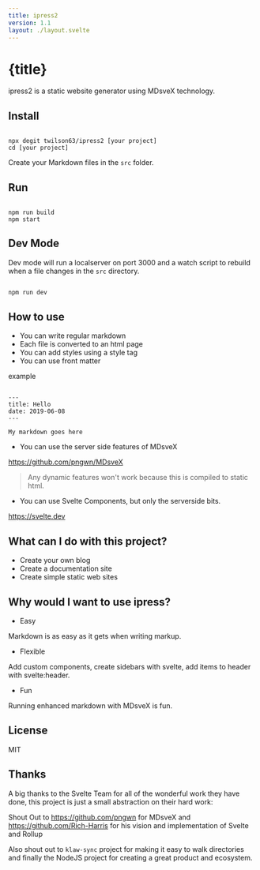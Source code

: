 ```yaml
---
title: ipress2
version: 1.1
layout: ./layout.svelte
---
```


# {title}

ipress2 is a static website generator using MDsveX technology.

## Install

```

npx degit twilson63/ipress2 [your project]
cd [your project]
```

Create your Markdown files in the `src` folder.

## Run

```

npm run build
npm start
```

## Dev Mode

Dev mode will run a localserver on port 3000 and a watch script to rebuild when a file 
changes in the `src` directory.

```sh

npm run dev
```



## How to use

* You can write regular markdown
* Each file is converted to an html page
* You can add styles using a style tag
* You can use front matter

example

```

---
title: Hello
date: 2019-06-08
---

My markdown goes here
```

* You can use the server side features of MDsveX

https://github.com/pngwn/MDsveX

> Any dynamic features won't work because this is compiled to static html.

* You can use Svelte Components, but only the serverside bits.

https://svelte.dev

## What can I do with this project?

* Create your own blog
* Create a documentation site
* Create simple static web sites

## Why would I want to use ipress?

* Easy

Markdown is as easy as it gets when writing markup.

* Flexible

Add custom components, create sidebars with svelte, add items to header with svelte:header. 

* Fun

Running enhanced markdown with MDsveX is fun.

## License

MIT

## Thanks

A big thanks to the Svelte Team for all of the wonderful work they have done, this project is just a small abstraction on their hard work:

Shout Out to https://github.com/pngwn for MDsveX and https://github.com/Rich-Harris for his vision and implementation of Svelte and Rollup

Also shout out to `klaw-sync` project for making it easy to walk directories and finally the NodeJS project for creating a great product and ecosystem.



